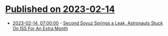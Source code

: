 # [Published on 2023-02-14](index.md)

* [2023-02-14, 07:00:00](https://science.slashdot.org/story/23/02/14/0244217/second-soyuz-springs-a-leak-astronauts-stuck-on-iss-for-an-extra-month?utm_source=rss1.0mainlinkanon&utm_medium=feed) - [Second Soyuz Springs a Leak, Astronauts Stuck On ISS For An Extra Month](https://science.slashdot.org/story/23/02/14/0244217/second-soyuz-springs-a-leak-astronauts-stuck-on-iss-for-an-extra-month?utm_source=rss1.0mainlinkanon&utm_medium=feed)
